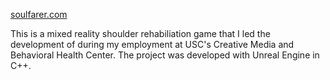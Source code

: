 [soulfarer.com](https://soulfarer.com/)

This is a mixed reality shoulder rehabiliation game that I led the development of during my employment at USC's Creative Media and Behavioral Health Center. The project was developed with Unreal Engine in C++.
